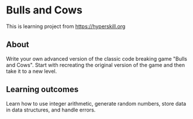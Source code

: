 # Bulls and Cows
This is learning project from https://hyperskill.org
## About
Write your own advanced version of the classic code breaking game "Bulls and Cows". Start with recreating the original version of the game and then take it to a new level.
## Learning outcomes
Learn how to use integer arithmetic, generate random numbers, store data in data structures, and handle errors.
